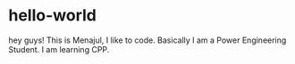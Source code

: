 # hello-world
hey guys!
This is Menajul, I like to code. Basically I am a Power Engineering Student. I am learning CPP.
